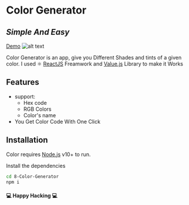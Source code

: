 # Color Generator
## _Simple And Easy_

[Demo](https://color-generator-react-id.netlify.app/) 
![alt text](https://firebasestorage.googleapis.com/v0/b/my-api-d4893.appspot.com/o/Webp.net-resizeimage.png?alt=media&token=8c668a68-daf8-4c89-ad5f-6fa2ac8557f9 "Logo Title Text 1")

Color Generator is an app, give you Different Shades and tints of a given color.
I used ⚛️ [ReactJS](https://reactjs.org/) Freamwork and [Value.js](https://www.npmjs.com/package/value-js) Library to make it Works



## Features

- support: 
    - Hex code 
    - RGB Colors
    - Color's name
- You Get Color Code With One Click

## Installation

Color requires [Node.js](https://nodejs.org/) v10+ to run.

Install the dependencies

```sh
cd 8-Color-Generator
npm i
```
#### 💻 Happy Hacking 💻
